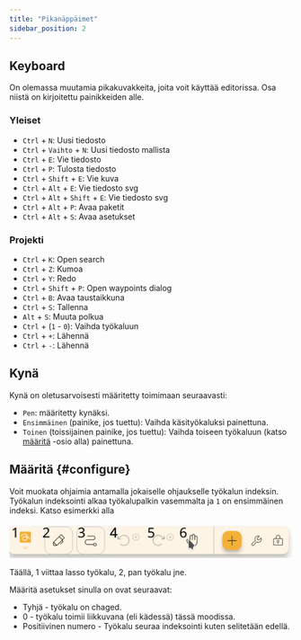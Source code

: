 ```yaml
---
title: "Pikanäppäimet"
sidebar_position: 2
---
```



## Keyboard

On olemassa muutamia pikakuvakkeita, joita voit käyttää editorissa. Osa niistä on kirjoitettu painikkeiden alle.

### Yleiset

* `Ctrl` + `N`: Uusi tiedosto
* `Ctrl` + `Vaihto` + `N`: Uusi tiedosto mallista
* `Ctrl` + `E`: Vie tiedosto
* `Ctrl` + `P`: Tulosta tiedosto
* `Ctrl` + `Shift` + `E`: Vie kuva
* `Ctrl` + `Alt` + `E`: Vie tiedosto svg
* `Ctrl` + `Alt` + `Shift` + `E`: Vie tiedosto svg
* `Ctrl` + `Alt` + `P`: Avaa paketit
* `Ctrl` + `Alt` + `S`: Avaa asetukset

### Projekti

* `Ctrl` + `K`: Open search
* `Ctrl` + `Z`: Kumoa
* `Ctrl` + `Y`: Redo
* `Ctrl` + `Shift` + `P`: Open waypoints dialog
* `Ctrl` + `B`: Avaa taustaikkuna
* `Ctrl` + `S`: Tallenna
* `Alt` + `S`: Muuta polkua
* `Ctrl` + (`1` - `0`): Vaihda työkaluun
* `Ctrl` + `+`: Lähennä
* `Ctrl` + `-`: Lähennä

## Kynä

Kynä on oletusarvoisesti määritetty toimimaan seuraavasti:
* `Pen`: määritetty kynäksi.
* `Ensimmäinen` (painike, jos tuettu): Vaihda käsityökaluksi painettuna.
* `Toinen` (toissijainen painike, jos tuettu): Vaihda toiseen työkaluun (katso [määritä](#configure) -osio alla) painettuna.



## Määritä {#configure}

Voit muokata ohjaimia antamalla jokaiselle ohjaukselle työkalun indeksin. Työkalun indeksointi alkaa työkalupalkin vasemmalta ja `1` on ensimmäinen indeksi. Katso esimerkki alla

![työkalupalkin numerointi](toolbar_numbered.png)

Täällä, 1 viittaa lasso työkalu, 2, pan työkalu jne.

Määritä asetukset sinulla on ovat seuraavat:

* Tyhjä - työkalu on chaged.
* 0 - työkalu toimii liikkuvana (eli kädessä) tässä moodissa.
* Positiivinen numero - Työkalu seuraa indeksointi kuten selitetään edellä. 


